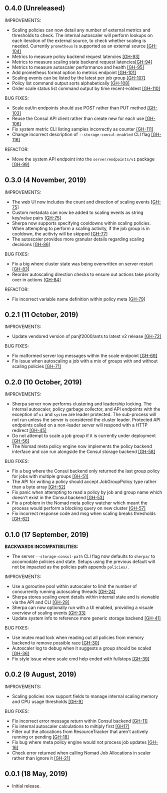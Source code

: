 ## 0.4.0 (Unreleased)

IMPROVEMENTS:
 * Scaling policies can now detail any number of external metrics and thresholds to check. The internal autoscaler will perform lookups on each iteration of the external source, to check whether scaling is needed. Currently `prometheus` is supported as an external source [[GH-104]](https://github.com/jrasell/sherpa/pull/104)
 * Metrics to measure policy backend request latencies [[GH-93]](https://github.com/jrasell/sherpa/pull/93)
 * Metrics to measure scaling state backend request latencies[[GH-94]](https://github.com/jrasell/sherpa/pull/94)
 * Metrics to measure autoscaler performance and health [[GH-95]](https://github.com/jrasell/sherpa/pull/95)
 * Add prometheus format option to metrics endpoint [[GH-101]](https://github.com/jrasell/sherpa/pull/101)
 * Scaling events can be listed by the latest per job group [[GH-107]](https://github.com/jrasell/sherpa/pull/107)
 * Policy list command output sorts alphabetically [[GH-108]](https://github.com/jrasell/sherpa/pull/108)
 * Order scale status list command output by time recent->oldest [[GH-110]](https://github.com/jrasell/sherpa/pull/110)

BUG FIXES:
 * Scale out/in endpoints should use POST rather than PUT method [[GH-103]](https://github.com/jrasell/sherpa/pull/103)
 * Reuse the Consul API client rather than create new for each use [[GH-106]](https://github.com/jrasell/sherpa/pull/106)
 * Fix system metric CLI listing samples incorrectly as counter [[GH-111]](https://github.com/jrasell/sherpa/pull/111)
 * Change incorrect description of `--storage-consul-enabled` CLI flag [[GH-116]](https://github.com/jrasell/sherpa/pull/116)

REFACTOR:
 * Move the system API endpoint into the `server/endpoints/v1` package [[GH-99]](https://github.com/jrasell/sherpa/pull/99)

## 0.3.0 (4 November, 2019)

IMPROVEMENTS:
 * The web UI now includes the count and direction of scaling events [[GH-75]](https://github.com/jrasell/sherpa/pull/75)
 * Custom metadata can now be added to scaling events as string key/value pairs [[GH-75]](https://github.com/jrasell/sherpa/pull/74)
 * Sherpa now supports specifying cooldowns within scaling policies. When attempting to perform a scaling activity, if the job group is in cooldown, the acitivty will be skipped [[GH-77]](https://github.com/jrasell/sherpa/pull/77)
 * The autoscaler provides more granular details regarding scaling decisions [[GH-86]](https://github.com/jrasell/sherpa/pull/86)

BUG FIXES:
 * Fix a big where cluster state was being overwritten on server restart [[GH-83]](https://github.com/jrasell/sherpa/pull/83)
 * Reorder autoscaling direction checks to ensure out actions take priority over in actions [[GH-84]](https://github.com/jrasell/sherpa/issues/84)

REFACTOR:
 * Fix incorrect variable name definition within policy meta [[GH-79]](https://github.com/jrasell/sherpa/pull/79)

## 0.2.1 (11 October, 2019)

IMPROVEMENTS:
 * Update vendored version of panjf2000/ants to latest v2 release [[GH-72]](https://github.com/jrasell/sherpa/pull/72)

BUG FIXES:
 * Fix malformed server log messages within the scale endpoint [[GH-69]](https://github.com/jrasell/sherpa/pull/69)
 * Fix issue when autoscaling a job with a mix of groups with and without scaling policies [[GH-71]](https://github.com/jrasell/sherpa/pull/71)

## 0.2.0 (10 October, 2019)

IMPROVEMENTS:
 * Sherpa server now performs clustering and leadership locking. The internal autoscaler, policy garbage collector, and API endpoints with the exception of `ui` and `system` are leader protected. The sub-process will not run unless the server is considered the cluster leader. Protected API endpoints called on a non-leader server will respond with a HTTP redirect [[GH-45]](https://github.com/jrasell/sherpa/pull/45)
 * Do not attempt to scale a job group if it is currently under deployment [[GH-56]](https://github.com/jrasell/sherpa/pull/56)
 * The Nomad meta policy engine now implements the policy backend interface and can run alongside the Consul storage backend [[GH-58]](https://github.com/jrasell/sherpa/pull/58)

BUG FIXES:
 * Fix a bug where the Consul backend only returned the last group policy for jobs with multiple groups [[GH-51]](https://github.com/jrasell/sherpa/pull/51)
 * The API for writing a policy should accept JobGroupPolicy type rather than a byte array [[GH-52]](https://github.com/jrasell/sherpa/pull/52)
 * Fix panic when attempting to read a policy by job and group name which doesn't exist in the Consul backend [[GH-53]](https://github.com/jrasell/sherpa/pull/53)
 * Fix a problem in the Nomad meta policy watcher which meant the process would perform a blocking query on new cluster [[GH-57]](https://github.com/jrasell/sherpa/pull/57)
 * Fix incorrect response code and msg when scaling breaks thresholds [[GH-62]](https://github.com/jrasell/sherpa/pull/62)

## 0.1.0 (17 September, 2019)

__BACKWARDS INCOMPATIBILITIES:__
 * The server `--storage-consul-path` CLI flag now defaults to `sherpa/` to accomodate policies and state. Setups using the previous default will not be impacted as the policies path appends `policies/`.

IMPROVEMENTS:
 * Use a goroutine pool within autoscaler to limit the number of concurrently running autoscaling threads [[GH-24]](https://github.com/jrasell/sherpa/pull/24)
 * Sherpa stores scaling event details within internal state and is viewable via the API and CLI [[GH-28]](https://github.com/jrasell/sherpa/pull/28)
 * Sherpa can now optionally run with a UI enabled, providing a visuale overview of scaling events [[GH-33]](https://github.com/jrasell/sherpa/pull/33)
 * Update system info to reference more generic storage backend [[GH-41]](https://github.com/jrasell/sherpa/pull/41)

BUG FIXES:
 * Use mutex read lock when reading out all policies from memory backend to remove possible race [[GH-30]](https://github.com/jrasell/sherpa/pull/30)
 * Autoscaler log to debug when it suggests a group should be scaled [[GH-36]](https://github.com/jrasell/sherpa/pull/36)
 * Fix style issue where scale cmd help ended with fullstops [[GH-39]](https://github.com/jrasell/sherpa/pull/39)

## 0.0.2 (9 August, 2019)

IMPROVEMENTS:
 * Scaling policies now support fields to manage internal scaling memory and CPU usage thresholds [[GH-9]](https://github.com/jrasell/sherpa/pull/9)
 
BUG FIXES:
 * Fix incorrect error message return within Consul backend [[GH-11]](https://github.com/jrasell/sherpa/pull/11)
 * Fix internal autoscaler calculations to miltiply first [[GH17]](https://github.com/jrasell/sherpa/pull/17)
 * Filter out the allocations from ResourceTracker that aren't actively running or pending [[GH-18]](https://github.com/jrasell/sherpa/pull/18)
 * Fix bug where meta policy engine would not process job updates [[GH-16]](https://github.com/jrasell/sherpa/pull/16)
 * Check error returned when calling Nomad Job Allocations in scaler rather than ignore it [[GH-21]](https://github.com/jrasell/sherpa/pull/21)

## 0.0.1 (18 May, 2019)

* Initial release.
